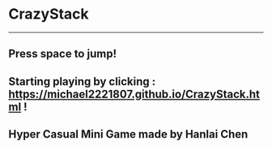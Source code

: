 # CrazyStack
***
## Press space to jump!
## Starting playing by clicking : https://michael2221807.github.io/CrazyStack.html !
## Hyper Casual Mini Game made by Hanlai Chen


